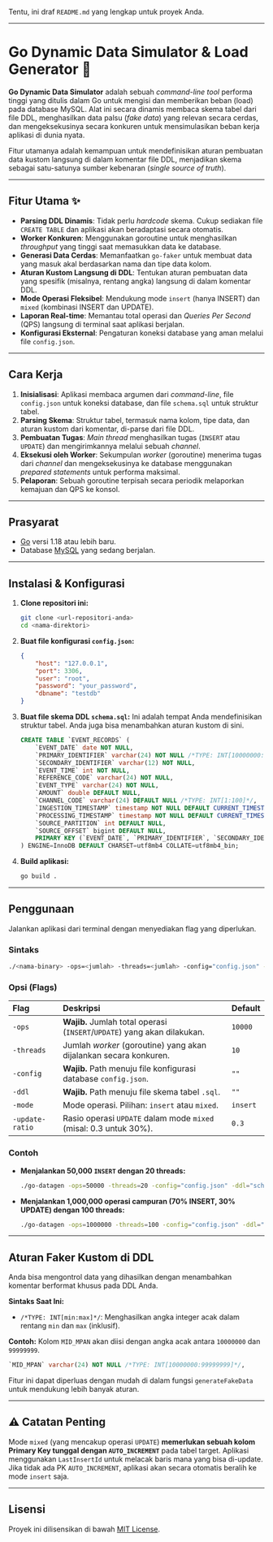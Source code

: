 Tentu, ini draf `README.md` yang lengkap untuk proyek Anda.

-----

# Go Dynamic Data Simulator & Load Generator 🚀

[](https://golang.org/dl/)

**Go Dynamic Data Simulator** adalah sebuah *command-line tool* performa tinggi yang ditulis dalam Go untuk mengisi dan memberikan beban (load) pada database MySQL. Alat ini secara dinamis membaca skema tabel dari file DDL, menghasilkan data palsu (*fake data*) yang relevan secara cerdas, dan mengeksekusinya secara konkuren untuk mensimulasikan beban kerja aplikasi di dunia nyata.

Fitur utamanya adalah kemampuan untuk mendefinisikan aturan pembuatan data kustom langsung di dalam komentar file DDL, menjadikan skema sebagai satu-satunya sumber kebenaran (*single source of truth*).

-----

## Fitur Utama ✨

  * **Parsing DDL Dinamis**: Tidak perlu *hardcode* skema. Cukup sediakan file `CREATE TABLE` dan aplikasi akan beradaptasi secara otomatis.
  * **Worker Konkuren**: Menggunakan goroutine untuk menghasilkan *throughput* yang tinggi saat memasukkan data ke database.
  * **Generasi Data Cerdas**: Memanfaatkan `go-faker` untuk membuat data yang masuk akal berdasarkan nama dan tipe data kolom.
  * **Aturan Kustom Langsung di DDL**: Tentukan aturan pembuatan data yang spesifik (misalnya, rentang angka) langsung di dalam komentar DDL.
  * **Mode Operasi Fleksibel**: Mendukung mode `insert` (hanya INSERT) dan `mixed` (kombinasi INSERT dan UPDATE).
  * **Laporan Real-time**: Memantau total operasi dan *Queries Per Second* (QPS) langsung di terminal saat aplikasi berjalan.
  * **Konfigurasi Eksternal**: Pengaturan koneksi database yang aman melalui file `config.json`.

-----

## Cara Kerja

1.  **Inisialisasi**: Aplikasi membaca argumen dari *command-line*, file `config.json` untuk koneksi database, dan file `schema.sql` untuk struktur tabel.
2.  **Parsing Skema**: Struktur tabel, termasuk nama kolom, tipe data, dan aturan kustom dari komentar, di-parse dari file DDL.
3.  **Pembuatan Tugas**: *Main thread* menghasilkan tugas (`INSERT` atau `UPDATE`) dan mengirimkannya melalui sebuah *channel*.
4.  **Eksekusi oleh Worker**: Sekumpulan *worker* (goroutine) menerima tugas dari *channel* dan mengeksekusinya ke database menggunakan *prepared statements* untuk performa maksimal.
5.  **Pelaporan**: Sebuah goroutine terpisah secara periodik melaporkan kemajuan dan QPS ke konsol.

-----

## Prasyarat

  * [Go](https://golang.org/dl/) versi 1.18 atau lebih baru.
  * Database [MySQL](https://www.mysql.com/) yang sedang berjalan.

-----

## Instalasi & Konfigurasi

1.  **Clone repositori ini:**

    ```bash
    git clone <url-repositori-anda>
    cd <nama-direktori>
    ```

2.  **Buat file konfigurasi `config.json`:**

    ```json
    {
        "host": "127.0.0.1",
        "port": 3306,
        "user": "root",
        "password": "your_password",
        "dbname": "testdb"
    }
    ```

3.  **Buat file skema DDL `schema.sql`:**
    Ini adalah tempat Anda mendefinisikan struktur tabel. Anda juga bisa menambahkan aturan kustom di sini.

    ```sql
    CREATE TABLE `EVENT_RECORDS` (
        `EVENT_DATE` date NOT NULL,
        `PRIMARY_IDENTIFIER` varchar(24) NOT NULL /*TYPE: INT[10000000:99999999]*/,
        `SECONDARY_IDENTIFIER` varchar(12) NOT NULL,
        `EVENT_TIME` int NOT NULL,
        `REFERENCE_CODE` varchar(24) NOT NULL,
        `EVENT_TYPE` varchar(24) NOT NULL,
        `AMOUNT` double DEFAULT NULL,
        `CHANNEL_CODE` varchar(24) DEFAULT NULL /*TYPE: INT[1:100]*/,
        `INGESTION_TIMESTAMP` timestamp NOT NULL DEFAULT CURRENT_TIMESTAMP,
        `PROCESSING_TIMESTAMP` timestamp NOT NULL DEFAULT CURRENT_TIMESTAMP,
        `SOURCE_PARTITION` int DEFAULT NULL,
        `SOURCE_OFFSET` bigint DEFAULT NULL,
        PRIMARY KEY (`EVENT_DATE`, `PRIMARY_IDENTIFIER`, `SECONDARY_IDENTIFIER`, `EVENT_TIME`, `REFERENCE_CODE`, `EVENT_TYPE`)
    ) ENGINE=InnoDB DEFAULT CHARSET=utf8mb4 COLLATE=utf8mb4_bin;
    ```

4.  **Build aplikasi:**

    ```bash
    go build .
    ```

-----

## Penggunaan

Jalankan aplikasi dari terminal dengan menyediakan flag yang diperlukan.

### Sintaks

```bash
./<nama-binary> -ops=<jumlah> -threads=<jumlah> -config="config.json" -ddl="schema.sql" [opsi-lain]
```

### Opsi (Flags)

| Flag | Deskripsi | Default |
| :--- | :--- | :--- |
| `-ops` | **Wajib.** Jumlah total operasi (`INSERT`/`UPDATE`) yang akan dilakukan. | `10000` |
| `-threads`| Jumlah *worker* (goroutine) yang akan dijalankan secara konkuren. | `10` |
| `-config` | **Wajib.** Path menuju file konfigurasi database `config.json`. | `""` |
| `-ddl` | **Wajib.** Path menuju file skema tabel `.sql`. | `""` |
| `-mode` | Mode operasi. Pilihan: `insert` atau `mixed`. | `insert` |
| `-update-ratio` | Rasio operasi `UPDATE` dalam mode `mixed` (misal: 0.3 untuk 30%). | `0.3` |

### Contoh

  * **Menjalankan 50,000 `INSERT` dengan 20 threads:**

    ```bash
    ./go-datagen -ops=50000 -threads=20 -config="config.json" -ddl="schema.sql" -mode="insert"
    ```

  * **Menjalankan 1,000,000 operasi campuran (70% INSERT, 30% UPDATE) dengan 100 threads:**

    ```bash
    ./go-datagen -ops=1000000 -threads=100 -config="config.json" -ddl="user_schema.sql" -mode="mixed" -update-ratio=0.3
    ```

-----

## Aturan Faker Kustom di DDL

Anda bisa mengontrol data yang dihasilkan dengan menambahkan komentar berformat khusus pada DDL Anda.

**Sintaks Saat Ini:**

  * `/*TYPE: INT[min:max]*/`: Menghasilkan angka integer acak dalam rentang `min` dan `max` (inklusif).

**Contoh:**
Kolom `MID_MPAN` akan diisi dengan angka acak antara `10000000` dan `99999999`.

```sql
`MID_MPAN` varchar(24) NOT NULL /*TYPE: INT[10000000:99999999]*/,
```

Fitur ini dapat diperluas dengan mudah di dalam fungsi `generateFakeData` untuk mendukung lebih banyak aturan.

-----

## ⚠️ Catatan Penting

Mode `mixed` (yang mencakup operasi `UPDATE`) **memerlukan sebuah kolom Primary Key tunggal dengan `AUTO_INCREMENT`** pada tabel target. Aplikasi menggunakan `LastInsertId` untuk melacak baris mana yang bisa di-update. Jika tidak ada PK `AUTO_INCREMENT`, aplikasi akan secara otomatis beralih ke mode `insert` saja.

-----

## Lisensi

Proyek ini dilisensikan di bawah [MIT License](https://www.google.com/search?q=LICENSE).